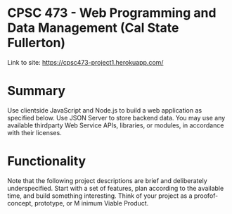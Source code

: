 CPSC 473 - Web Programming and Data Management (Cal State Fullerton)
=====
Link to site:
https://cpsc473-project1.herokuapp.com/

Summary
======
Use client­side JavaScript and Node.js to build a web application as specified below.
Use JSON Server to store back­end data. You may use any available third­party Web Service APIs,
libraries, or modules, in accordance with their licenses.

Functionality
======
Note that the following project descriptions are brief and deliberately underspecified.
Start with a set of features, plan according to the available time, and build something
interesting. Think of your project as a proof­of­concept, prototype, or M inimum Viable Product. 